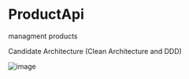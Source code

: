 # ProductApi
 managment products


Candidate Architecture (Clean Architecture and DDD)

![image](https://user-images.githubusercontent.com/10835457/235828011-0a51ab4d-2d2e-4dca-b8d2-a92291df23c4.png)
